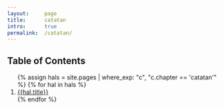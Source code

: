 ```yaml
---
layout:     page
title:      catatan
intro:      true
permalink:  /catatan/
---
```


<h2>Table of Contents</h2>
<ol>
{% assign hals = site.pages | where_exp: "c", "c.chapter == 'catatan'" %}
  {% for hal in hals %}
    <li><a href="{{ hal.url | relative_url }}">{{hal.title}}</a></li>
  {% endfor %}
</ol>